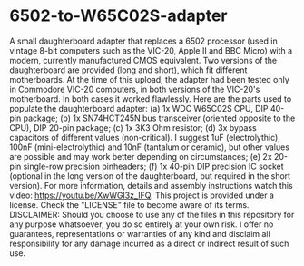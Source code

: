 # 6502-to-W65C02S-adapter
A small daughterboard adapter that replaces a 6502 processor (used in vintage 8-bit computers such as the VIC-20, Apple II and BBC Micro) with a modern, currently manufactured CMOS equivalent. Two versions of the daughterboard are provided (long and short), which fit different motherboards. At the time of this upload, the adapter had been tested only in Commodore VIC-20 computers, in both versions of the VIC-20's motherboard. In both cases it worked flawlessly. Here are the parts used to populate the daughterboard adapter: (a) 1x WDC W65C02S CPU, DIP 40-pin package; (b) 1x SN74HCT245N bus transceiver (oriented opposite to the CPU), DIP 20-pin package; (c) 1x 3K3 Ohm resistor; (d) 3x bypass capacitors of different values (non-critical). I suggest 1uF (electrolythic), 100nF (mini-electrolythic) and 10nF (tantalum or ceramic), but other values are possible and may work better depending on circumstances; (e) 2x 20-pin single-row precision pinheaders; (f) 1x 40-pin DIP precision IC socket (optional in the long version of the daughterboard, but required in the short version). For more information, details and assembly instructions watch this video: https://youtu.be/XwWGl3z_IFQ. This project is provided under a license. Check the "LICENSE" file to become aware of its terms. DISCLAIMER: Should you choose to use any of the files in this repository for any purpose whatsoever, you do so entirely at your own risk. I offer no guarantees, representations or warranties of any kind and disclaim all responsibility for any damage incurred as a direct or indirect result of such use.
